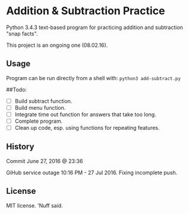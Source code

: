 # Addition & Subtraction Practice 

Python 3.4.3 text-based program for practicing addition and subtraction "snap facts". 

This project is an ongoing one (08.02.16). 

## Usage 

Program can be run directly from a shell with: 
`python3 add-subtract.py`

##Todo:
 
- [ ] Build subtract function.
- [ ] Build menu function.
- [ ] Integrate time out function for answers that take too long.  
- [ ] Complete program.
- [ ] Clean up code, esp. using functions for repeating features. 

## History 

Commit June 27, 2016 @ 23:36 

GiHub service outage 10:16 PM - 27 Jul 2016. Fixing incomplete push. 

## License 

MIT license. 'Nuff said. 
